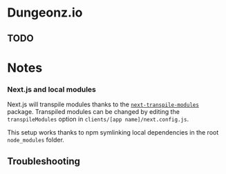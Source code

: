 # Dungeonz.io

## TODO

# Notes


### Next.js and local modules

Next.js will transpile modules thanks to the [`next-transpile-modules`](https://github.com/martpie/next-transpile-modules) package. Transpiled modules can be changed by editing the `transpileModules` option in `clients/[app name]/next.config.js`.

This setup works thanks to npm symlinking local dependencies in the root `node_modules` folder.

## Troubleshooting